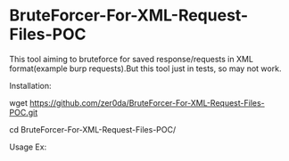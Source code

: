# BruteForcer-For-XML-Request-Files-POC

This tool aiming to bruteforce for saved response/requests in XML format(example burp requests).But this tool just in tests, so may not work.

Installation:

wget https://github.com/zer0da/BruteForcer-For-XML-Request-Files-POC.git

cd BruteForcer-For-XML-Request-Files-POC/

Usage Ex:



